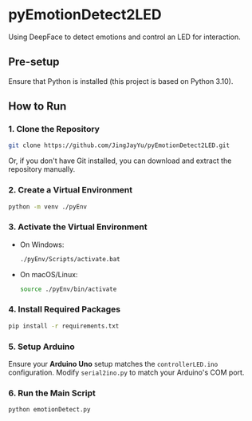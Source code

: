 # pyEmotionDetect2LED

Using DeepFace to detect emotions and control an LED for interaction.

## Pre-setup
Ensure that Python is installed (this project is based on Python 3.10).

## How to Run

### 1. Clone the Repository
```sh
git clone https://github.com/JingJayYu/pyEmotionDetect2LED.git
```
Or, if you don't have Git installed, you can download and extract the repository manually.

### 2. Create a Virtual Environment
```sh
python -m venv ./pyEnv
```

### 3. Activate the Virtual Environment
- On Windows:
  ```sh
  ./pyEnv/Scripts/activate.bat
  ```
- On macOS/Linux:
  ```sh
  source ./pyEnv/bin/activate
  ```

### 4. Install Required Packages
```sh
pip install -r requirements.txt
```

### 5. Setup Arduino
Ensure your **Arduino Uno** setup matches the `controllerLED.ino` configuration.
Modify `serial2ino.py` to match your Arduino's COM port.

### 6. Run the Main Script
```sh
python emotionDetect.py
